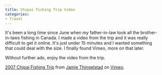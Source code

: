 ```yaml
---
title: Chipai Fishing Trip Video
categories:
- Travel
---
```


It's been a long time since June when my father-in-law took all the brother-in-laws fishing in Canada. I made a video from the trip and it was really difficult to get it online. It's just under 15 minutes and I wanted something that could deal with the size. I finally found Vimeo, more on that later.

Without further ado, enjoy the video from the trip.

  
[2007 Chipai Fishing Trip](http://www.vimeo.com/391298/l:embed_391298) from [Jamie Thingelstad](http://www.vimeo.com/thingles/l:embed_391298) on [Vimeo](http://vimeo.com/l:embed_391298).
